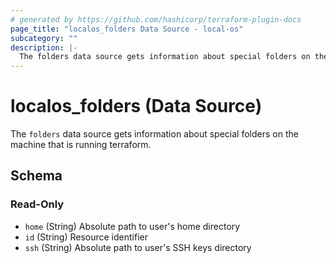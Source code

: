```yaml
---
# generated by https://github.com/hashicorp/terraform-plugin-docs
page_title: "localos_folders Data Source - local-os"
subcategory: ""
description: |-
  The folders data source gets information about special folders on the machine that is running terraform.
---
```


# localos_folders (Data Source)

The `folders` data source gets information about special folders on the machine that is running terraform.



<!-- schema generated by tfplugindocs -->
## Schema

### Read-Only

- `home` (String) Absolute path to user's home directory
- `id` (String) Resource identifier
- `ssh` (String) Absolute path to user's SSH keys directory
